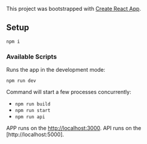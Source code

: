 This project was bootstrapped with [Create React App](https://github.com/facebook/create-react-app).

## Setup

`npm i`

### Available Scripts

Runs the app in the development mode:

`npm run dev`

Command will start a few processes concurrently:

- `npm run build`
- `npm run start`
- `npm run api`

APP runs on the [http://localhost:3000](http://localhost:3000).
API runs on the [http://localhost:5000].
